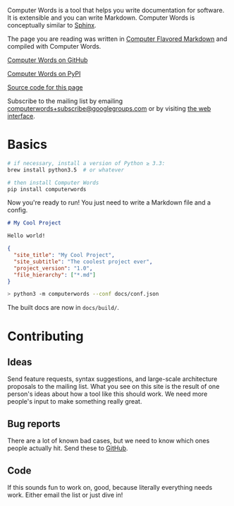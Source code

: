 Computer Words is a tool that helps you write documentation for software. It
is extensible and you can write Markdown. Computer Words is conceptually
similar to [Sphinx](http://sphinx-doc.org/).

The page you are reading was written in
[Computer Flavored Markdown](computer_flavored_markdown.html#computer-flavored-markdown) and compiled
with Computer Words.

[Computer Words on GitHub](https://github.com/irskep/computerwords)

[Computer Words on PyPI](https://pypi.python.org/pypi/computerwords/)

[Source code for this page](https://github.com/irskep/computerwords/tree/master/docs)

Subscribe to the mailing list by emailing
[computerwords+subscribe@googlegroups.com](mailto:computerwords+subscribe@googlegroups.com)
or by visiting [the web interface](https://groups.google.com/forum/#!forum/computerwords).

# Basics

```sh
# if necessary, install a version of Python ≥ 3.3:
brew install python3.5  # or whatever

# then install Computer Words
pip install computerwords
```

Now you're ready to run! You just need to write a Markdown file and a config.

```markdown filename=docs/index.md
# My Cool Project

Hello world!
```

```json filename=docs/conf.json
{
  "site_title": "My Cool Project",
  "site_subtitle": "The coolest project ever",
  "project_version": "1.0",
  "file_hierarchy": ["*.md"]
}
```

```sh
> python3 -m computerwords --conf docs/conf.json
```

The built docs are now in `docs/build/`.

<table-of-contents maxdepth=2 />

# Contributing

## Ideas

Send feature requests, syntax suggestions, and large-scale architecture
proposals to the mailing list. What you see on this site is the result of
one person's ideas about how a tool like this should work. We need more
people's input to make something really great.

## Bug reports

There are a lot of known bad cases, but we need to know which ones people
actually hit. Send these to
[GitHub](http://github.com/irskep/computerwords/issues).

## Code

If this sounds fun to work on, good, because literally everything needs work.
Either email the list or just dive in!
